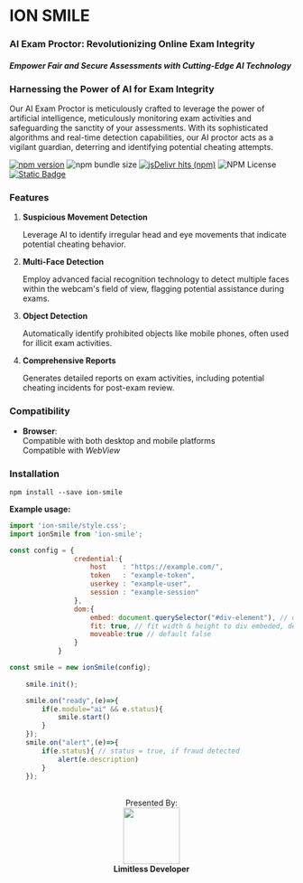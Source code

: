 # ION SMILE

### AI Exam Proctor: Revolutionizing Online Exam Integrity
#### *Empower Fair and Secure Assessments with Cutting-Edge AI Technology*

### Harnessing the Power of AI for Exam Integrity
Our AI Exam Proctor is meticulously crafted to leverage the power of artificial intelligence, meticulously monitoring exam activities and safeguarding the sanctity of your assessments. With its sophisticated algorithms and real-time detection capabilities, our AI proctor acts as a vigilant guardian, deterring and identifying potential cheating attempts.

[![npm version](https://img.shields.io/npm/v/ion-smile.svg?style=flat-square)](https://www.npmjs.org/package/ion-smile)
![npm bundle size](https://img.shields.io/bundlephobia/min/ion-smile?style=flat-square)
[![jsDelivr hits (npm)](https://img.shields.io/jsdelivr/npm/hy/ion-smile?style=flat-square)](https://www.jsdelivr.com/package/npm/ion-smile)
![NPM License](https://img.shields.io/npm/l/ion-smile?style=flat-square)
[![Static Badge](https://img.shields.io/badge/Docs-ION_Smile-blue?style=flat-square)](https://ion-smile.vercel.app)



### Features

1. **Suspicious Movement Detection**

    Leverage AI to identify irregular head and eye movements that indicate potential cheating behavior.

2. **Multi-Face Detection**

    Employ advanced facial recognition technology to detect multiple faces within the webcam's field of view, flagging potential assistance during exams.

3. **Object Detection**

    Automatically identify prohibited objects like mobile phones, often used for illicit exam activities.

4. **Comprehensive Reports**

    Generates detailed reports on exam activities, including potential cheating incidents for post-exam review.

### Compatibility

- **Browser**:  
  Compatible with both desktop and mobile platforms  
  Compatible with *WebView* 

### Installation
`npm install --save ion-smile`

**Example usage:**

```js
import 'ion-smile/style.css';
import ionSmile from 'ion-smile';

const config = {
                credential:{
                    host    : "https://example.com/", 
                    token   : "example-token", 
                    userkey : "example-user", 
                    session : "example-session"
                },
                dom:{
                    embed: document.querySelector("#div-element"), // default embed to body
                    fit: true, // fit width & height to div embeded, default false
                    moveable:true // default false
                }
            }

const smile = new ionSmile(config);
    
    smile.init();

    smile.on("ready",(e)=>{
        if(e.module="ai" && e.status){
            smile.start()
        }
    });
    smile.on("alert",(e)=>{
        if(e.status){ // status = true, if fraud detected
            alert(e.description)
        }
    });
```
<br/>
<div align="center" style="text-align:center; align:center; margin:0 auto">
    Presented By:
<br/>
<img src="https://ion-smile.vercel.app/profile.png" width=100/>
<br/>
<strong>Limitless Developer</strong>
</div>